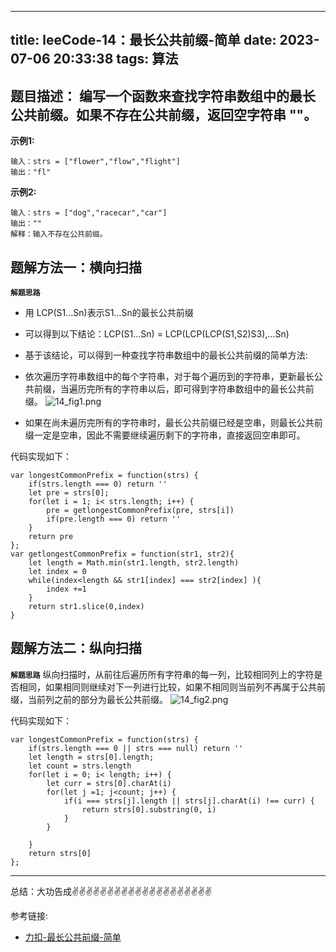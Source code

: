 
---
title: leeCode-14：最长公共前缀-简单
date: 2023-07-06 20:33:38
tags: 算法
---


<meta name="referrer" content="no-referrer"/>


## 题目描述：  编写一个函数来查找字符串数组中的最长公共前缀。如果不存在公共前缀，返回空字符串 ""。

**示例1:**


```
输入：strs = ["flower","flow","flight"]
输出："fl"
```

**示例2:**

```
输入：strs = ["dog","racecar","car"]
输出：""
解释：输入不存在公共前缀。
```


## 题解方法一：横向扫描

**`解题思路`**
* 用 LCP(S1…Sn)表示S1…Sn的最长公共前缀
* 可以得到以下结论：LCP(S1…Sn) = LCP(LCP(LCP(S1,S2)S3),...Sn)
* 基于该结论，可以得到一种查找字符串数组中的最长公共前缀的简单方法:
* 依次遍历字符串数组中的每个字符串，对于每个遍历到的字符串，更新最长公共前缀，当遍历完所有的字符串以后，即可得到字符串数组中的最长公共前缀。
![14_fig1.png](https://upload-images.jianshu.io/upload_images/11846892-51c858fd347c8bfc.png?imageMogr2/auto-orient/strip%7CimageView2/2/w/1240)

* 如果在尚未遍历完所有的字符串时，最长公共前缀已经是空串，则最长公共前缀一定是空串，因此不需要继续遍历剩下的字符串，直接返回空串即可。

代码实现如下： 
```
var longestCommonPrefix = function(strs) {
    if(strs.length === 0) return ''
    let pre = strs[0];
    for(let i = 1; i< strs.length; i++) {
        pre = getlongestCommonPrefix(pre, strs[i])
        if(pre.length === 0) return ''
    }
    return pre
};
var getlongestCommonPrefix = function(str1, str2){
    let length = Math.min(str1.length, str2.length)
    let index = 0
    while(index<length && str1[index] === str2[index] ){
        index +=1
    }
    return str1.slice(0,index)
}
```
## 题解方法二：纵向扫描

**`解题思路`**
纵向扫描时，从前往后遍历所有字符串的每一列，比较相同列上的字符是否相同，如果相同则继续对下一列进行比较，如果不相同则当前列不再属于公共前缀，当前列之前的部分为最长公共前缀。
![14_fig2.png](https://upload-images.jianshu.io/upload_images/11846892-63a2afb473e3cd05.png?imageMogr2/auto-orient/strip%7CimageView2/2/w/1240)

代码实现如下： 
```
var longestCommonPrefix = function(strs) {
    if(strs.length === 0 || strs === null) return ''
    let length = strs[0].length;
    let count = strs.length
    for(let i = 0; i< length; i++) {
        let curr = strs[0].charAt(i)
        for(let j =1; j<count; j++) {
            if(i === strs[j].length || strs[j].charAt(i) !== curr) {
                return strs[0].substring(0, i)
            }
        }
        
    }
    return strs[0]
};
```
 ---
总结：大功告成✌️✌️✌️✌️✌️✌️✌️✌️✌️✌️✌️✌️✌️✌️✌️✌️✌️✌️✌️✌️


参考链接:

* [力扣-最长公共前缀-简单](https://leetcode.cn/problems/longest-common-prefix/)